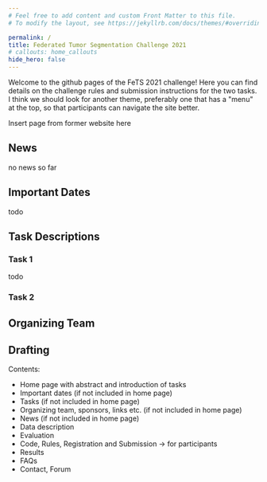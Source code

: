 ```yaml
---
# Feel free to add content and custom Front Matter to this file.
# To modify the layout, see https://jekyllrb.com/docs/themes/#overriding-theme-defaults

permalink: /
title: Federated Tumor Segmentation Challenge 2021
# callouts: home_callouts
hide_hero: false
---
```


Welcome to the github pages of the FeTS 2021 challenge! Here you can find details on the challenge rules and submission instructions for the two tasks.
I think we should look for another theme, preferably one that has a "menu" at the top, so that participants can navigate the site better.

Insert page from former website here

## News

no news so far

## Important Dates

todo
## Task Descriptions
### Task 1

todo

### Task 2

## Organizing Team


## Drafting

Contents:
- Home page with abstract and introduction of tasks
- Important dates (if not included in home page)
- Tasks (if not included in home page)
- Organizing team, sponsors, links etc. (if not included in home page)
- News (if not included in home page)
- Data description
- Evaluation
- Code, Rules, Registration and Submission -> for participants
- Results
- FAQs
- Contact, Forum

